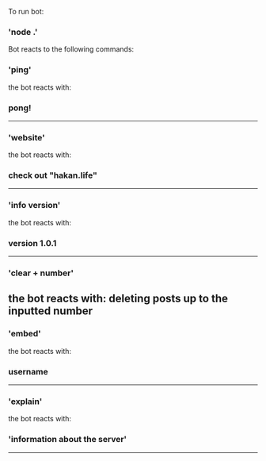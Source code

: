 To run bot:
### 'node .'

Bot reacts to the following commands:

### 'ping'
the bot reacts with: 
### pong!
--------------------
### 'website'
the bot reacts with: 
### check out "hakan.life"
--------------------
### 'info version'
the bot reacts with: 
### version 1.0.1
--------------------
### 'clear + number'
the bot reacts with: 
deleting posts up to the inputted number
--------------------
### 'embed'
the bot reacts with: 
### username
--------------------
### 'explain'
the bot reacts with: 
### 'information about the server'
--------------------

